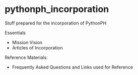 pythonph_incorporation
======================

Stuff prepared for the incorporation of PythonPH

Essentials
- Mission Vision
- Articles of Incorporation

Reference Materials:
- Frequently Asked Questions and Links used for Reference
